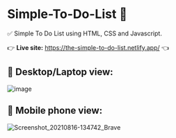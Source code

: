# Simple-To-Do-List 📝
✅ Simple To Do List using HTML, CSS and Javascript.

👉 **Live site:** https://the-simple-to-do-list.netlify.app/ 👈


## 📸 Desktop/Laptop view:

![image](https://user-images.githubusercontent.com/58241136/129515211-4c8960df-c66c-40c0-8d59-449389b9949c.png)





## 📸 Mobile phone view:


![Screenshot_20210816-134742_Brave](https://user-images.githubusercontent.com/58241136/129517189-164135af-2d8e-44c3-9214-504a1e25e056.jpg)

